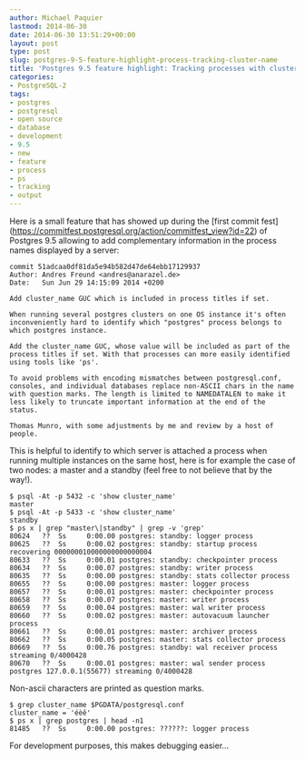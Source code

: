 ```yaml
---
author: Michael Paquier
lastmod: 2014-06-30
date: 2014-06-30 13:51:29+00:00
layout: post
type: post
slug: postgres-9-5-feature-highlight-process-tracking-cluster-name
title: 'Postgres 9.5 feature highlight: Tracking processes with cluster_name'
categories:
- PostgreSQL-2
tags:
- postgres
- postgresql
- open source
- database
- development
- 9.5
- new
- feature
- process
- ps
- tracking
- output
---
```

Here is a small feature that has showed up during the [first commit fest]
(https://commitfest.postgresql.org/action/commitfest_view?id=22) of
Postgres 9.5 allowing to add complementary information in the process
names displayed by a server:

    commit 51adcaa0df81da5e94b582d47de64ebb17129937
    Author: Andres Freund <andres@anarazel.de>
    Date:   Sun Jun 29 14:15:09 2014 +0200

    Add cluster_name GUC which is included in process titles if set.

    When running several postgres clusters on one OS instance it's often
    inconveniently hard to identify which "postgres" process belongs to
    which postgres instance.

    Add the cluster_name GUC, whose value will be included as part of the
    process titles if set. With that processes can more easily identified
    using tools like 'ps'.

    To avoid problems with encoding mismatches between postgresql.conf,
    consoles, and individual databases replace non-ASCII chars in the name
    with question marks. The length is limited to NAMEDATALEN to make it
    less likely to truncate important information at the end of the
    status.

    Thomas Munro, with some adjustments by me and review by a host of people.

This is helpful to identify to which server is attached a process when
running multiple instances on the same host, here is for example the case
of two nodes: a master and a standby (feel free to not believe that by the
way!).

    $ psql -At -p 5432 -c 'show cluster_name'
    master
    $ psql -At -p 5433 -c 'show cluster_name'
    standby
    $ ps x | grep "master\|standby" | grep -v 'grep'
    80624   ??  Ss     0:00.00 postgres: standby: logger process
    80625   ??  Ss     0:00.02 postgres: standby: startup process   recovering 000000010000000000000004
    80633   ??  Ss     0:00.01 postgres: standby: checkpointer process
    80634   ??  Ss     0:00.07 postgres: standby: writer process
    80635   ??  Ss     0:00.00 postgres: standby: stats collector process
    80655   ??  Ss     0:00.00 postgres: master: logger process
    80657   ??  Ss     0:00.01 postgres: master: checkpointer process
    80658   ??  Ss     0:00.07 postgres: master: writer process
    80659   ??  Ss     0:00.04 postgres: master: wal writer process
    80660   ??  Ss     0:00.02 postgres: master: autovacuum launcher process
    80661   ??  Ss     0:00.01 postgres: master: archiver process
    80662   ??  Ss     0:00.05 postgres: master: stats collector process
    80669   ??  Ss     0:00.76 postgres: standby: wal receiver process   streaming 0/4000428
    80670   ??  Ss     0:00.01 postgres: master: wal sender process postgres 127.0.0.1(55677) streaming 0/4000428

Non-ascii characters are printed as question marks.

    $ grep cluster_name $PGDATA/postgresql.conf
    cluster_name = 'éèê'
    $ ps x | grep postgres | head -n1
    81485   ??  Ss     0:00.00 postgres: ??????: logger process

For development purposes, this makes debugging easier...
